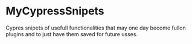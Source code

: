 # MyCypressSnipets
Cypres snipets of usefull functionalities that may one day become fullon plugins and to just have them saved for future usses.
